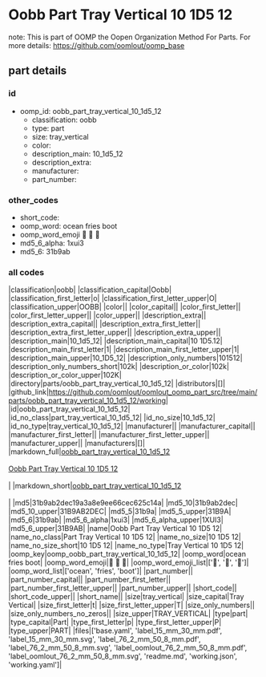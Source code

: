 # Oobb Part Tray Vertical 10 1D5 12  

note: This is part of OOMP the Oopen Organization Method For Parts. For more details: https://github.com/oomlout/oomp_base

##  part details





### id
* oomp_id: oobb_part_tray_vertical_10_1d5_12
  * classification: oobb
  * type: part
  * size: tray_vertical
  * color: 
  * description_main: 10_1d5_12
  * description_extra: 
  * manufacturer: 
  * part_number: 

### other_codes
* short_code: 
* oomp_word: ocean fries boot
* oomp_word_emoji :ocean: :fries: :boot:
* md5_6_alpha: 1xui3
* md5_6: 31b9ab

### all codes 
|classification|oobb|
|classification_capital|Oobb|
|classification_first_letter|o|
|classification_first_letter_upper|O|
|classification_upper|OOBB|
|color||
|color_capital||
|color_first_letter||
|color_first_letter_upper||
|color_upper||
|description_extra||
|description_extra_capital||
|description_extra_first_letter||
|description_extra_first_letter_upper||
|description_extra_upper||
|description_main|10_1d5_12|
|description_main_capital|10 1D5.12|
|description_main_first_letter|1|
|description_main_first_letter_upper|1|
|description_main_upper|10_1D5_12|
|description_only_numbers|101512|
|description_only_numbers_short|102k|
|description_or_color|102k|
|description_or_color_upper|102K|
|directory|parts/oobb_part_tray_vertical_10_1d5_12|
|distributors|[]|
|github_link|https://github.com/oomlout/oomlout_oomp_part_src/tree/main/parts/oobb_part_tray_vertical_10_1d5_12/working|
|id|oobb_part_tray_vertical_10_1d5_12|
|id_no_class|part_tray_vertical_10_1d5_12|
|id_no_size|10_1d5_12|
|id_no_type|tray_vertical_10_1d5_12|
|manufacturer||
|manufacturer_capital||
|manufacturer_first_letter||
|manufacturer_first_letter_upper||
|manufacturer_upper||
|manufacturers|[]|
|markdown_full|[oobb_part_tray_vertical_10_1d5_12](https://github.com/oomlout/oomlout_oomp_part_src/tree/main/parts/oobb_part_tray_vertical_10_1d5_12/working)<br>[](https://github.com/oomlout/oomlout_oomp_part_src/tree/main/parts/oobb_part_tray_vertical_10_1d5_12/working)<br>[Oobb Part Tray Vertical 10 1D5 12](https://github.com/oomlout/oomlout_oomp_part_src/tree/main/parts/oobb_part_tray_vertical_10_1d5_12/working)<br><br>|
|markdown_short|[oobb_part_tray_vertical_10_1d5_12](https://github.com/oomlout/oomlout_oomp_part_src/tree/main/parts/oobb_part_tray_vertical_10_1d5_12/working)<br><br>|
|md5|31b9ab2dec19a3a8e9ee66cec625c14a|
|md5_10|31b9ab2dec|
|md5_10_upper|31B9AB2DEC|
|md5_5|31b9a|
|md5_5_upper|31B9A|
|md5_6|31b9ab|
|md5_6_alpha|1xui3|
|md5_6_alpha_upper|1XUI3|
|md5_6_upper|31B9AB|
|name|Oobb Part Tray Vertical 10 1D5 12|
|name_no_class|Part Tray Vertical 10 1D5 12|
|name_no_size|10 1D5 12|
|name_no_size_short|10 1D5 12|
|name_no_type|Tray Vertical 10 1D5 12|
|oomp_key|oomp_oobb_part_tray_vertical_10_1d5_12|
|oomp_word|ocean fries boot|
|oomp_word_emoji|:ocean: :fries: :boot:|
|oomp_word_emoji_list|[':ocean:', ':fries:', ':boot:']|
|oomp_word_list|['ocean', 'fries', 'boot']|
|part_number||
|part_number_capital||
|part_number_first_letter||
|part_number_first_letter_upper||
|part_number_upper||
|short_code||
|short_code_upper||
|short_name||
|size|tray_vertical|
|size_capital|Tray Vertical|
|size_first_letter|t|
|size_first_letter_upper|T|
|size_only_numbers||
|size_only_numbers_no_zeros||
|size_upper|TRAY_VERTICAL|
|type|part|
|type_capital|Part|
|type_first_letter|p|
|type_first_letter_upper|P|
|type_upper|PART|
|files|['base.yaml', 'label_15_mm_30_mm.pdf', 'label_15_mm_30_mm.svg', 'label_76_2_mm_50_8_mm.pdf', 'label_76_2_mm_50_8_mm.svg', 'label_oomlout_76_2_mm_50_8_mm.pdf', 'label_oomlout_76_2_mm_50_8_mm.svg', 'readme.md', 'working.json', 'working.yaml']|
